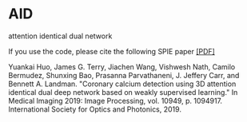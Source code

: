 # AID
attention identical dual network

If you use the code, please cite the following SPIE paper [[PDF]](https://arxiv.org/pdf/1811.04289.pdf) 

Yuankai Huo, James G. Terry, Jiachen Wang, Vishwesh Nath, Camilo Bermudez, Shunxing Bao, Prasanna Parvathaneni, J. Jeffery Carr, and Bennett A. Landman. "Coronary calcium detection using 3D attention identical dual deep network based on weakly supervised learning." In Medical Imaging 2019: Image Processing, vol. 10949, p. 1094917. International Society for Optics and Photonics, 2019.
